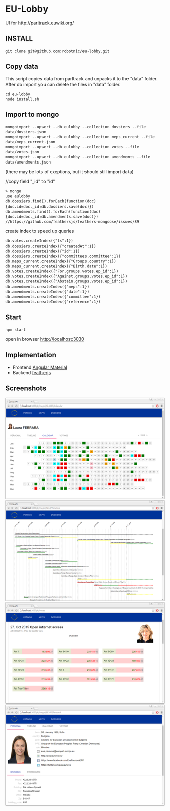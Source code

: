 # EU-Lobby

UI for http://parltrack.euwiki.org/

## INSTALL
```
git clone git@github.com:robotnic/eu-lobby.git
```

Copy data
---------
This script copies data from parltrack and unpacks it to the "data" folder. After db import you can delete the files in "data" folder.
```
cd eu-lobby
node install.sh
```

Import to mongo
--------------
```
mongoimport --upsert --db eulobby --collection dossiers --file data/dossiers.json 
mongoimport --upsert --db eulobby --collection meps_current --file data/meps_current.json 
mongoimport --upsert --db eulobby --collection votes --file data/votes.json 
mongoimport --upsert --db eulobby --collection amendments --file data/amendments.json 
```
(there may be lots of exeptions, but it should still import data)


//copy field "_id" to "id"
```
> mongo
use eulobby
db.dossiers.find().forEach(function(doc){doc.id=doc._id;db.dossiers.save(doc)})
db.amendments.find().forEach(function(doc){doc.id=doc._id;db.amendments.save(doc)})
//https://github.com/feathersjs/feathers-mongoose/issues/89

```
create index to speed up queries
```
db.votes.createIndex({"ts":1})
db.dossiers.createIndex({"createdAt":1})
db.dossiers.createIndex({"id":1})
db.dossiers.createIndex({"committees.committee":1})
db.meps_current.createIndex({"Groups.country":1})
db.meps_current.createIndex({"Birth.date":1})
db.votes.createIndex({"For.groups.votes.ep_id":1})
db.votes.createIndex({"Against.groups.votes.ep_id":1})
db.votes.createIndex({"Abstain.groups.votes.ep_id":1})
db.amendments.createIndex({"meps":1})
db.amendments.createIndex({"date":1})
db.amendments.createIndex({"committee":1})
db.amendments.createIndex({"reference":1})
```
Start
--------
```
npm start
```
open in browser [http://localhost:3030](http://localhost:3030)





## Implementation

* Frontend [Angular Material](https://material.angularjs.org/latest/)
* Backend [featherjs](http://feathersjs.com/)

## Screenshots

![alt tag](https://raw.githubusercontent.com/robotnic/eu-lobby/master/doc/images/Screenshot%20from%202016-05-01%2010-37-50.png)
![alt tag](https://raw.githubusercontent.com/robotnic/eu-lobby/master/doc/images/Screenshot%20from%202016-05-01%2010-39-54.png)
![alt tag](https://raw.githubusercontent.com/robotnic/eu-lobby/master/doc/images/Screenshot%20from%202016-05-01%2010-41-54.png)
![alt tag](https://raw.githubusercontent.com/robotnic/eu-lobby/master/doc/images/Screenshot%20from%202016-05-01%2010-42-47.png)

